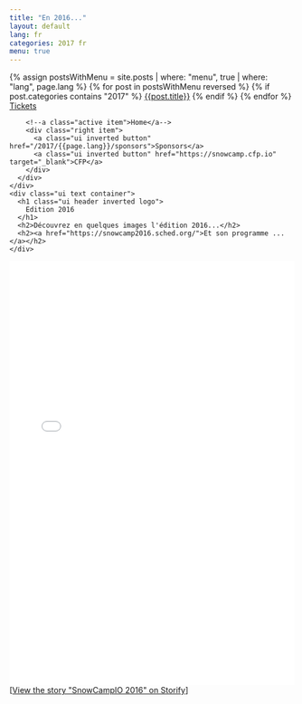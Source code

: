 ```yaml
---
title: "En 2016..."
layout: default
lang: fr
categories: 2017 fr
menu: true
---
```

<div class="previous-edition-header ui inverted vertical masthead center aligned segment">
  <div class="ui container">
    <div class="ui large secondary inverted pointing menu">
        <a class="toc item">
          <i class="sidebar icon"></i>
        </a>
        {% assign postsWithMenu = site.posts | where: "menu", true | where: "lang", page.lang %}
        {% for post in postsWithMenu reversed %}
          {% if post.categories contains "2017" %}
            <a class="item" href="{{post.id}}">{{post.title}}</a>
          {% endif %}
        {% endfor %}
        <a class="item" href="https://yurplan.com/event/Snow-Camp-2017/11544" target="_blank">Tickets</a>
        
        <!--a class="active item">Home</a-->
        <div class="right item">
          <a class="ui inverted button" href="/2017/{{page.lang}}/sponsors">Sponsors</a>
          <a class="ui inverted button" href="https://snowcamp.cfp.io" target="_blank">CFP</a>
        </div>
      </div>
    </div>
    <div class="ui text container">
      <h1 class="ui header inverted logo">
        Edition 2016
      </h1>
      <h2>Découvrez en quelques images l'édition 2016...</h2>
      <h2><a href="https://snowcamp2016.sched.org/">Et son programme ...</a></h2>
    </div>
</div>

<div class="ui text container"><iframe src="//storify.com/SnowCampIO/snowcampio-2016/embed?header=false&border=false&template=grid" width="100%" height="750" frameborder="no" allowtransparency="true"></iframe><script src="//storify.com/SnowCampIO/snowcampio-2016.js?header=false&border=false&template=grid"></script><noscript>[<a href="//storify.com/SnowCampIO/snowcampio-2016" target="_blank">View the story "SnowCampIO 2016" on Storify</a>]</noscript></div>
